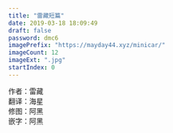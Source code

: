 ```yaml
---
title: "雷藏短篇"
date: 2019-03-18 18:09:49
draft: false
password: dmc6
imagePrefix: "https://mayday44.xyz/minicar/"  
imageCount: 12
imageExt: ".jpg" 
startIndex: 0
---
```

作者：雷藏  
翻译：海星  
修图：阿黑  
嵌字：阿黑  